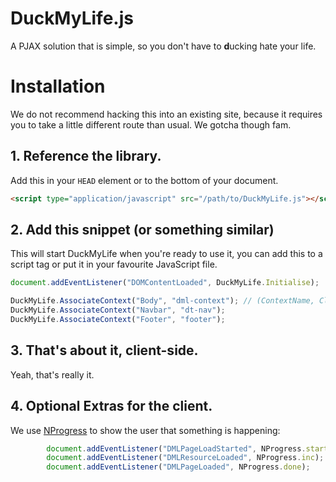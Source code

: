 # DuckMyLife.js
A PJAX solution that is simple, so you don't have to **d**ucking hate your life.

# Installation
We do not recommend hacking this into an existing site, because it requires you to take a little different route than usual. We gotcha though fam.

## 1. Reference the library.
Add this in your ``HEAD`` element or to the bottom of your document.
```html
<script type="application/javascript" src="/path/to/DuckMyLife.js"></script>
```
## 2. Add this snippet (or something similar)
This will start DuckMyLife when you're ready to use it, you can add this to a script tag or put it in your favourite JavaScript file.
```js
document.addEventListener("DOMContentLoaded", DuckMyLife.Initialise);

DuckMyLife.AssociateContext("Body", "dml-context"); // (ContextName, ClassName)
DuckMyLife.AssociateContext("Navbar", "dt-nav");
DuckMyLife.AssociateContext("Footer", "footer");
```

## 3. That's about it, client-side.
Yeah, that's really it.

## 4. Optional Extras for the client.

We use [NProgress](http://ricostacruz.com/nprogress/) to show the user that something is happening:
```js
		document.addEventListener("DMLPageLoadStarted", NProgress.start);
		document.addEventListener("DMLResourceLoaded", NProgress.inc);
		document.addEventListener("DMLPageLoaded", NProgress.done);
```

